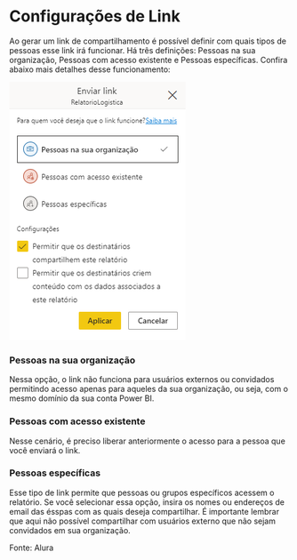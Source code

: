# Configurações de Link

Ao gerar um link de compartilhamento é possível definir com quais tipos de pessoas esse link irá funcionar. Há três definições: Pessoas na sua organização, Pessoas com acesso existente e Pessoas específicas. Confira abaixo mais detalhes desse funcionamento:

![Configurações de Link](../assets/configurcoesDeLink.png)

### Pessoas na sua organização

Nessa opção, o link não funciona para usuários externos ou convidados permitindo acesso apenas para aqueles da sua organização, ou seja, com o mesmo domínio da sua conta Power BI.

### Pessoas com acesso existente

Nesse cenário, é preciso liberar anteriormente o acesso para a pessoa que você enviará o link.

### Pessoas específicas

Esse tipo de link permite que pessoas ou grupos específicos acessem o relatório. Se você selecionar essa opção, insira os nomes ou endereços de email das ésspas com as quais deseja compartilhar. É importante lembrar que aqui não possível compartilhar com usuários externo que não sejam convidados em sua organização.

Fonte: Alura

